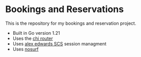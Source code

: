 # Bookings and Reservations

This is the repository for my bookings and reservation project.

- Built in Go version 1.21
- Uses the [chi router](https://github.com/go-chi/chi)
- Uses [alex edwards SCS](https://github.com/alexedwards/scs/v2) session managment
- Uses [nosurf](https://github.com/justinas/nosurf)